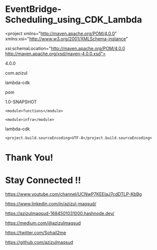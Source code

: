 # EventBridge-Scheduling_using_CDK_Lambda

<project xmlns="http://maven.apache.org/POM/4.0.0" xmlns:xsi="http://www.w3.org/2001/XMLSchema-instance"
  
  xsi:schemaLocation="http://maven.apache.org/POM/4.0.0 http://maven.apache.org/xsd/maven-4.0.0.xsd">
  
  <modelVersion>4.0.0</modelVersion>
  
  <groupId>com.azizul</groupId>
  
  <artifactId>lambda-cdk</artifactId>
  
  <packaging>pom</packaging>
  
  <version>1.0-SNAPSHOT</version>
  
  <modules>
    
    <module>functions</module>
    
    <module>infra</module>
    
  </modules>
  
  <name>lambda-cdk</name>
  
  <properties>
    
    <project.build.sourceEncoding>UTF-8</project.build.sourceEncoding>
    
  </properties>
  
</project>

# Thank You!
# Stay Connected !!

https://www.youtube.com/channel/UCNwP7KEElaJ7cdDTLP-KbBg

https://www.linkedin.com/in/azizul-maqsud/

https://azizulmaqsud-1684501031000.hashnode.dev/

https://medium.com/@azizulmaqsud

https://twitter.com/Sohail2me

https://github.com/azizulmaqsud
